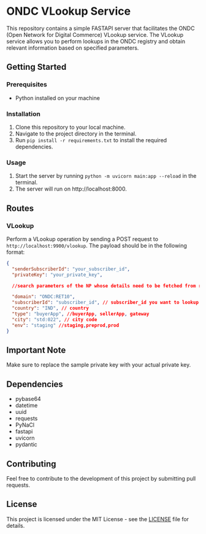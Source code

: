 # ONDC VLookup Service

This repository contains a simple FASTAPI server that facilitates the ONDC (Open Network for Digital Commerce) VLookup service. The VLookup service allows you to perform lookups in the ONDC registry and obtain relevant information based on specified parameters.

## Getting Started

### Prerequisites

- Python installed on your machine

### Installation

1. Clone this repository to your local machine.
2. Navigate to the project directory in the terminal.
3. Run `pip install -r requirements.txt` to install the required dependencies.

### Usage

1. Start the server by running `python -m uvicorn main:app --reload` in the terminal.
2. The server will run on http://localhost:8000.

## Routes

### VLookup

Perform a VLookup operation by sending a POST request to `http://localhost:9900/vlookup`. The payload should be in the following format:

```json
{
  "senderSubscriberId": "your_subscriber_id",
  "privateKey": "your_private_key",

  //search parameters of the NP whose details need to be fetched from registry

  "domain": "ONDC:RET10",
  "subscriberId": "subscriber_id", // subscriber_id you want to lookup
  "country": "IND", // country
  "type": "buyerApp", //buyerApp, sellerApp, gateway
  "city": "std:022", // city code
  "env": "staging" //staging,preprod,prod
}
```

## Important Note

Make sure to replace the sample private key with your actual private key.

## Dependencies

- pybase64
- datetime
- uuid
- requests
- PyNaCl
- fastapi
- uvicorn
- pydantic

## Contributing

Feel free to contribute to the development of this project by submitting pull requests.

## License

This project is licensed under the MIT License - see the [LICENSE](LICENSE) file for details.
